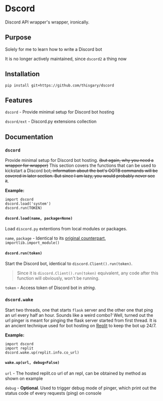 # Dscord

Discord API wrapper's wrapper, ironically.

## Purpose

Solely for me to learn how to write a Discord bot

It is no longer actively maintained, since `dscord2` a thing now

## Installation

    pip install git+https://github.com/thisgary/dscord

## Features

`dscord` - Provide minimal setup for Discord bot hosting

`dscord/ext` - Discord.py extensions collection

## Documentation

### `dscord`

Provide minimal setup for Discord bot hosting. ~~(but again, why you need a wrapper for wrapper)~~ This section covers the functions that can be used to kickstart a Discord bot~~, information about the bot's OOTB commands will be covered in later section. But since I am lazy, you would probably never see it~~.

**Example:**

    import dscord
    dscord.load('system')
    dscord.run(TOKEN)

#### `dscord.load(name, package=None)`

Load `discord.py` extentions from local modules or packages.

`name`, `package` - Identical to its [original counterpart](https://docs.python.org/3/library/importlib.html#importlib.import_module), `importlib.import_module()`

#### `dscord.run(token)`

Start the Discord bot, identical to `discord.Client().run(token)`.

> Since it is `discord.Client().run(token)` equivalent, any code after this function will obviously, won't be running.

`token` - Access token of Discord bot in *string*.

### `dscord.wake`

Start two threads, one that starts `flask` server and the other one that ping an url every half an hour. Sounds like a weird combo? Well, turned out the url pinger is meant for pinging the flask server started from first thread. It is an ancient technique used for bot hosting on [Replit](https://replit.com) to keep the bot up 24/7.

**Example:**

    import dscord
    import replit
    dscord.wake.up(replit.info.co_url)
    
#### `wake.up(url, debug=False)`

`url` - The hosted replit.co url of an repl, can be obtained by method as shown on example

`debug` - **Optional**. Used to trigger debug mode of pinger, which print out the status code of every requests (ping) on console
